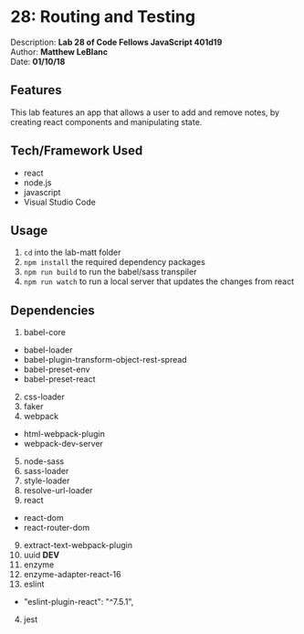 # 28: Routing and Testing
Description: **Lab 28 of Code Fellows JavaScript 401d19** </br>
Author: **Matthew LeBlanc** </br>
Date: **01/10/18**

## Features
This lab features an app that allows a user to add and remove notes, by creating react components and manipulating state.

## Tech/Framework Used
- react
- node.js
- javascript
- Visual Studio Code

## Usage
1. `cd` into the lab-matt folder
2. `npm install` the required dependency packages
3. `npm run build` to run the babel/sass transpiler
4. `npm run watch` to run a local server that updates the changes from react

## Dependencies
1. babel-core
  - babel-loader
  - babel-plugin-transform-object-rest-spread
  - babel-preset-env
  - babel-preset-react
2. css-loader
3. faker
4. webpack
  - html-webpack-plugin
  - webpack-dev-server
5. node-sass
6. sass-loader
7. style-loader
7. resolve-url-loader
8. react
  - react-dom
  - react-router-dom
9. extract-text-webpack-plugin
10. uuid
**DEV**
1. enzyme
2. enzyme-adapter-react-16
3. eslint
  - "eslint-plugin-react": "^7.5.1",
4. jest